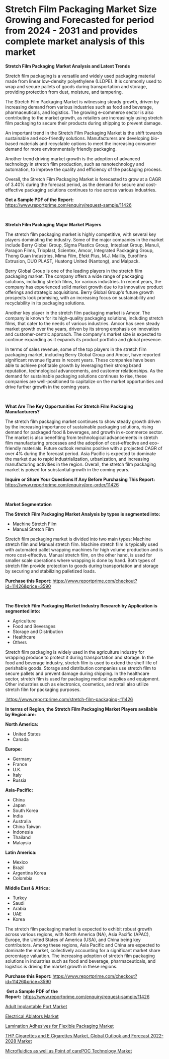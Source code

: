 <p><h1>Stretch Film Packaging Market Size Growing and Forecasted for period from 2024 - 2031 and provides complete market analysis of this market</h1></p><p><strong>Stretch Film Packaging Market Analysis and Latest Trends</strong></p>
<p><p>Stretch film packaging is a versatile and widely used packaging material made from linear low-density polyethylene (LLDPE). It is commonly used to wrap and secure pallets of goods during transportation and storage, providing protection from dust, moisture, and tampering.</p><p>The Stretch Film Packaging Market is witnessing steady growth, driven by increasing demand from various industries such as food and beverage, pharmaceuticals, and logistics. The growing e-commerce sector is also contributing to the market growth, as retailers are increasingly using stretch film packaging to secure their products during shipping to prevent damage.</p><p>An important trend in the Stretch Film Packaging Market is the shift towards sustainable and eco-friendly solutions. Manufacturers are developing bio-based materials and recyclable options to meet the increasing consumer demand for more environmentally friendly packaging.</p><p>Another trend driving market growth is the adoption of advanced technology in stretch film production, such as nanotechnology and automation, to improve the quality and efficiency of the packaging process.</p><p>Overall, the Stretch Film Packaging Market is forecasted to grow at a CAGR of 3.40% during the forecast period, as the demand for secure and cost-effective packaging solutions continues to rise across various industries.</p></p>
<p><strong>Get a Sample PDF of the Report:&nbsp;</strong> <a href="https://www.reportprime.com/enquiry/request-sample/11426">https://www.reportprime.com/enquiry/request-sample/11426</a></p>
<p>&nbsp;</p>
<p><strong>Stretch Film Packaging Major Market Players</strong></p>
<p><p>The stretch film packaging market is highly competitive, with several key players dominating the industry. Some of the major companies in the market include Berry Global Group, Sigma Plastics Group, Inteplast Group, Manuli, Paragon Films, Trioplast, Scientex, Amcor, Integrated Packaging Group, Thong Guan Industries, Mima Film, Efekt Plus, M.J. Maillis, Eurofilms Extrusion, DUO PLAST, Huatong United (Nantong), and Malpack.</p><p>Berry Global Group is one of the leading players in the stretch film packaging market. The company offers a wide range of packaging solutions, including stretch films, for various industries. In recent years, the company has experienced solid market growth due to its innovative product offerings and strategic acquisitions. Berry Global Group's future growth prospects look promising, with an increasing focus on sustainability and recyclability in its packaging solutions.</p><p>Another key player in the stretch film packaging market is Amcor. The company is known for its high-quality packaging solutions, including stretch films, that cater to the needs of various industries. Amcor has seen steady market growth over the years, driven by its strong emphasis on innovation and customer-centric approach. The company's market size is expected to continue expanding as it expands its product portfolio and global presence.</p><p>In terms of sales revenue, some of the top players in the stretch film packaging market, including Berry Global Group and Amcor, have reported significant revenue figures in recent years. These companies have been able to achieve profitable growth by leveraging their strong brand reputation, technological advancements, and customer relationships. As the demand for sustainable packaging solutions continues to rise, these companies are well-positioned to capitalize on the market opportunities and drive further growth in the coming years.</p></p>
<p>&nbsp;</p>
<p><strong>What Are The Key Opportunities For Stretch Film Packaging Manufacturers?</strong></p>
<p><p>The stretch film packaging market continues to show steady growth driven by the increasing importance of sustainable packaging solutions, rising demand for packaged food & beverages, and growth in e-commerce sector. The market is also benefiting from technological advancements in stretch film manufacturing processes and the adoption of cost-effective and eco-friendly materials. Future outlook remains positive with a projected CAGR of over 4% during the forecast period. Asia Pacific is expected to dominate the market due to rapid industrialization, urbanization, and increasing manufacturing activities in the region. Overall, the stretch film packaging market is poised for substantial growth in the coming years.</p></p>
<p><strong>Inquire or Share Your Questions If Any Before Purchasing This Report:</strong> <a href="https://www.reportprime.com/enquiry/pre-order/11426">https://www.reportprime.com/enquiry/pre-order/11426</a></p>
<p>&nbsp;</p>
<p><strong>Market Segmentation</strong></p>
<p><strong>The Stretch Film Packaging Market Analysis by types is segmented into:</strong></p>
<p><ul><li>Machine Stretch Film</li><li>Manual Stretch Film</li></ul></p>
<p><p>Stretch film packaging market is divided into two main types: Machine stretch film and Manual stretch film. Machine stretch film is typically used with automated pallet wrapping machines for high volume production and is more cost-effective. Manual stretch film, on the other hand, is used for smaller scale operations where wrapping is done by hand. Both types of stretch film provide protection to goods during transportation and storage by securing and stabilizing palletized loads.</p></p>
<p><strong>Purchase this Report:&nbsp;</strong><a href="https://www.reportprime.com/checkout?id=11426&price=3590">https://www.reportprime.com/checkout?id=11426&price=3590</a></p>
<p>&nbsp;</p>
<p><strong>The Stretch Film Packaging Market Industry Research by Application is segmented into:</strong></p>
<p><ul><li>Agriculture</li><li>Food and Beverages</li><li>Storage and Distribution</li><li>Healthcare</li><li>Others</li></ul></p>
<p><p>Stretch film packaging is widely used in the agriculture industry for wrapping produce to protect it during transportation and storage. In the food and beverage industry, stretch film is used to extend the shelf life of perishable goods. Storage and distribution companies use stretch film to secure pallets and prevent damage during shipping. In the healthcare sector, stretch film is used for packaging medical supplies and equipment. Other industries such as electronics, cosmetics, and retail also utilize stretch film for packaging purposes.</p></p>
<p><a href="https://www.reportprime.com/stretch-film-packaging-r11426">&nbsp;https://www.reportprime.com/stretch-film-packaging-r11426</a></p>
<p><strong>In terms of Region, the Stretch Film Packaging Market Players available by Region are:</strong></p>
<p>
    <p> <strong> North America: </strong>
        <ul>
            <li>United States</li>
            <li>Canada</li>
        </ul>
        </p> 
    <p> <strong> Europe: </strong>
        <ul>
            <li>Germany</li>
            <li>France</li>
            <li>U.K.</li>
            <li>Italy</li>
            <li>Russia</li>
        </ul>
        </p> 
    <p> <strong> Asia-Pacific: </strong>
        <ul>
            <li>China</li>
            <li>Japan</li>
            <li>South Korea</li>
            <li>India</li>
            <li>Australia</li>
            <li>China Taiwan</li>
            <li>Indonesia</li>
            <li>Thailand</li>
            <li>Malaysia</li>
        </ul>
        </p> 
    <p> <strong> Latin America: </strong>
        <ul>
            <li>Mexico</li>
            <li>Brazil</li>
            <li>Argentina Korea</li>
            <li>Colombia</li>
        </ul>
        </p> 
    <p> <strong> Middle East & Africa: </strong>
        <ul>
            <li>Turkey</li>
            <li>Saudi</li>
            <li>Arabia</li>
            <li>UAE</li>
            <li>Korea</li>
        </ul>
    </p>
    </p>
<p><p>The stretch film packaging market is expected to exhibit robust growth across various regions, with North America (NA), Asia Pacific (APAC), Europe, the United States of America (USA), and China being key contributors. Among these regions, Asia Pacific and China are expected to dominate the market, collectively accounting for a significant market share percentage valuation. The increasing adoption of stretch film packaging solutions in industries such as food and beverage, pharmaceuticals, and logistics is driving the market growth in these regions.</p></p>
<p><strong>Purchase this Report: </strong><a href="https://www.reportprime.com/checkout?id=11426&price=3590">https://www.reportprime.com/checkout?id=11426&price=3590</a></p>
<p>&nbsp;<strong>Get a Sample PDF of the Report:&nbsp;&nbsp;</strong><a href="https://www.reportprime.com/enquiry/request-sample/11426">https://www.reportprime.com/enquiry/request-sample/11426</a></p>
<p><strong></strong></p>
<p><p><a href="https://medium.com/@duron7928/global-adult-implantable-port-market-analysis-trends-forecasts-and-growth-opportunities-2024-2a3e115a3cb7">Adult Implantable Port Market</a></p><p><a href="https://medium.com/@duron7928/exploring-electrical-ablators-market-dynamics-revenue-analysis-and-growth-projections-in-the-dd2666eb0e45">Electrical Ablators Market</a></p><p><a href="https://github.com/bmorecock/Market-Research-Report-List-5/blob/main/lamination-adhesives-for-flexible-packaging-market.md">Lamination Adhesives for Flexible Packaging Market</a></p><p><a href="https://issuu.com/reportprime-2/docs/thp-cigarettes-and-e-cigarettes-mar_51226f8fb3b6d0">THP Cigarettes and E Cigarettes Market, Global Outlook and Forecast 2022-2028 Market</a></p><p><a href="https://medium.com/@duron7928/microfluidics-as-well-as-point-of-carepoc-technology-industry-sector-market-dynamics-and-future-6e560763c7f4">Microfluidics as well as Point of carePOC Technology Market</a></p></p>